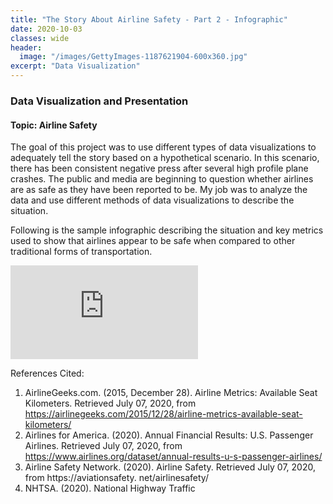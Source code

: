 ```yaml
---
title: "The Story About Airline Safety - Part 2 - Infographic"
date: 2020-10-03
classes: wide
header:
  image: "/images/GettyImages-1187621904-600x360.jpg"
excerpt: "Data Visualization"
---
```


### Data Visualization and Presentation

#### Topic: Airline Safety

The goal of this project was to use different types of data visualizations to adequately tell the story based on a hypothetical scenario.  In this scenario, there has been consistent negative press after several high profile plane crashes.  The public and media are beginning to question whether airlines are as safe as they have been reported to be.  My job was to analyze the data and use different methods of data visualizations to describe the situation.

Following is the sample infographic describing the situation and key metrics used to show that airlines appear to be safe when compared to other traditional forms of transportation.

<embed src="https://bmay51213.github.io/AirlineSafetyInfographic.pdf" type="application/pdf" />

References Cited:

1. AirlineGeeks.com. (2015, December 28). Airline Metrics: Available Seat Kilometers. Retrieved July 07, 2020,
from https://airlinegeeks.com/2015/12/28/airline-metrics-available-seat-kilometers/
2. Airlines for America. (2020). Annual Financial Results: U.S. Passenger Airlines. Retrieved July 07, 2020, from
https://www.airlines.org/dataset/annual-results-u-s-passenger-airlines/
3. Airline Safety Network. (2020). Airline Safety. Retrieved July 07, 2020, from https://aviationsafety.
net/airlinesafety/
4. NHTSA. (2020). National Highway Traffic
